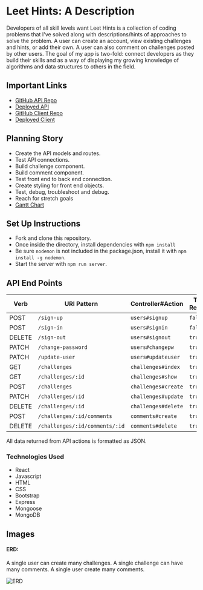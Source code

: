 # Leet Hints: A Description

Developers of all skill levels want
Leet Hints is a collection of coding problems that I've solved along with descriptions/hints of approaches to solve the problem. A user can create an account, view existing challenges and hints, or add their own. A user can also comment on challenges posted by other users. The goal of my app is two-fold: connect developers as they build their skills and as a way of displaying my growing knowledge of algorithms and data structures to others in the field.

## Important Links

- [GitHub API Repo](https://github.com/adamrturman/leet-hints-api)
- [Deployed API](https://nameless-anchorage-32520.herokuapp.com/)
- [GitHub Client Repo](https://github.com/adamrturman/leet-hints-client)
- [Deployed Client](https://adamrturman.github.io/leet-hints-client/#/)

## Planning Story

- Create the API models and routes.
- Test API connections.
- Build challenge component.
- Build comment component.
- Test front end to back end connection.
- Create styling for front end objects.
- Test, debug, troubleshoot and debug.
- Reach for stretch goals
- [Gantt Chart](https://docs.google.com/spreadsheets/d/1jMsdbGDk3BtpUTYFcJaJ0UisjW4lh4EhNEzdovmv4jI/edit?usp=sharing)

## Set Up Instructions
- Fork and clone this repository.
- Once inside the directory, install dependencies with `npm install`
- Be sure `nodemon` is not included in the package.json, install it with `npm install -g nodemon`.
- Start the server with `npm run server`.

## API End Points

| Verb   | URI Pattern                    | Controller#Action   | Token Required |
|--------|--------------------------------|---------------------|-------------|
| POST   | `/sign-up`                     | `users#signup`      | `false`     |
| POST   | `/sign-in`                     | `users#signin`      | `false`     |
| DELETE | `/sign-out`                    | `users#signout`     | `true`      |
| PATCH  | `/change-password`             | `users#changepw`    | `true`      |
| PATCH  | `/update-user`                 | `users#updateuser`  | `true`      |
| GET    | `/challenges`                  | `challenges#index`  | `true`      |
| GET    | `/challenges/:id`              | `challenges#show`   | `true`      |
| POST   | `/challenges`                  | `challenges#create` | `true`      |
| PATCH  | `/challenges/:id`              | `challenges#update` | `true`      |
| DELETE | `/challenges/:id`              | `challenges#delete` | `true`      |
| POST   | `/challenges/:id/comments`     | `comments#create`   | `true`      |
| DELETE | `/challenges/:id/comments/:id` | `comments#delete`   | `true`      |


All data returned from API actions is formatted as JSON.

### Technologies Used

- React
- Javascript
- HTML
- CSS
- Bootstrap
- Express
- Mongoose
- MongoDB

## Images

#### ERD:
A single user can create many challenges.
A single challenge can have many comments.
A single user create many comments.

![ERD](https://user-images.githubusercontent.com/67024033/93880186-aa487c00-fca2-11ea-9340-de66916f2164.png)
